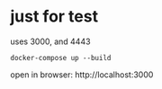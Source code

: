 # just for test

uses 3000, and 4443

```
docker-compose up --build
```

open in browser: http://localhost:3000